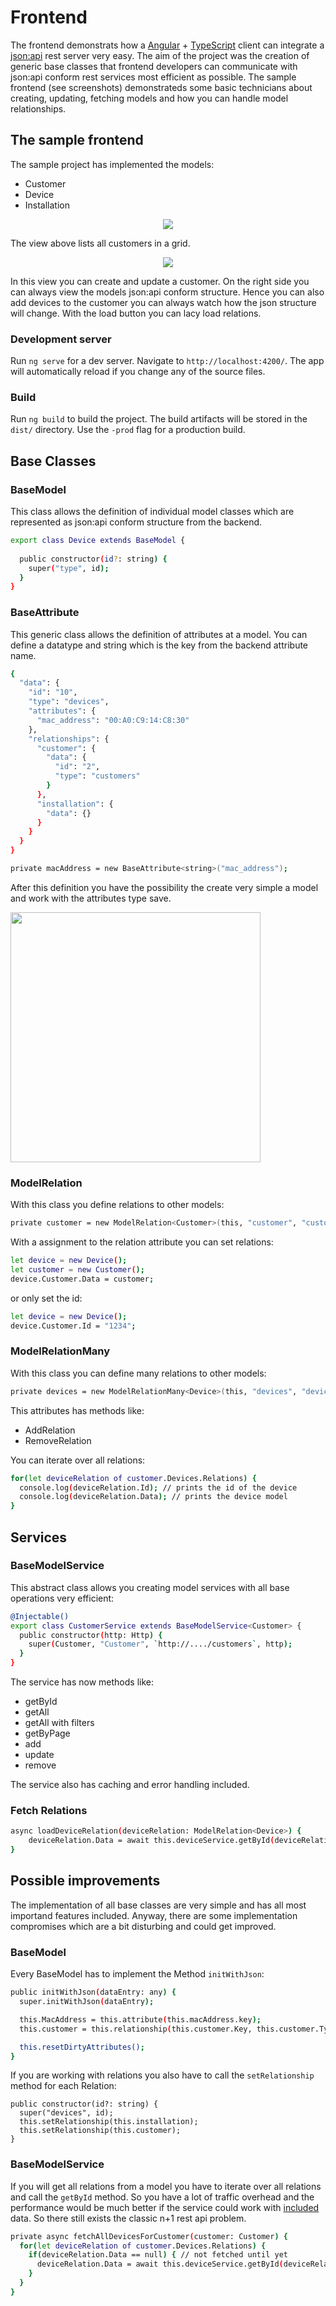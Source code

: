 # Frontend

The frontend demonstrats how a [Angular](https://angular.io/) + [TypeScript](https://www.typescriptlang.org/) client can integrate a [json:api](http://jsonapi.org/) rest server very easy. The aim of the project was the creation of generic base classes that frontend developers can communicate with json:api conform rest services most efficient as possible. The sample frontend (see screenshots) demonstrateds some basic technicians about creating, updating, fetching models and how you can handle model relationships.


## The sample frontend

The sample project has implemented the models:

- Customer
- Device
- Installation

<p align="center">
    <img src="./src/assets/doc/overview.png">
</p>
The view above lists all customers in a grid.

<p align="center">
    <img src="./src/assets/doc/detail2.png">
</p>
In this view you can create and update a customer. On the right side you can always view the models json:api conform structure. Hence you can also add devices to the customer you can always watch how the json structure will change. With the load button you can lacy load relations.


### Development server

Run `ng serve` for a dev server. Navigate to `http://localhost:4200/`. The app will automatically reload if you change any of the source files.

### Build

Run `ng build` to build the project. The build artifacts will be stored in the `dist/` directory. Use the `-prod` flag for a production build.




## Base Classes


### BaseModel

This class allows the definition of individual model classes which are represented as json:api conform structure from the backend.


```bash
export class Device extends BaseModel {
  
  public constructor(id?: string) {
    super("type", id);
  }
}
```

### BaseAttribute

This generic class allows the definition of attributes at a model. You can define a datatype and string which is the key from the backend attribute name.

```bash
{
  "data": {
    "id": "10",
    "type": "devices",
    "attributes": {
      "mac_address": "00:A0:C9:14:C8:30"
    },
    "relationships": {
      "customer": {
        "data": {
          "id": "2",
          "type": "customers"
        }
      },
      "installation": {
        "data": {}
      }
    }
  }
}
```

```bash
private macAddress = new BaseAttribute<string>("mac_address");
```

After this definition you have the possibility the create very simple a model and work with the attributes type save.

<p align="left">
    <img src="./src/assets/doc/attribute.png" width="400px">
</p>



### ModelRelation

With this class you define relations to other models:

```bash
private customer = new ModelRelation<Customer>(this, "customer", "customers");
```

With a assignment to the relation attribute you can set relations:
```bash
let device = new Device();
let customer = new Customer();
device.Customer.Data = customer;
```
or only set the id:
```bash
let device = new Device();
device.Customer.Id = "1234";
```


### ModelRelationMany

With this class you can define many relations to other models:
```bash
private devices = new ModelRelationMany<Device>(this, "devices", "devices");
```
This attributes has methods like:

- AddRelation
- RemoveRelation

You can iterate over all relations:

```bash
for(let deviceRelation of customer.Devices.Relations) {
  console.log(deviceRelation.Id); // prints the id of the device
  console.log(deviceRelation.Data); // prints the device model
}
```



## Services


### BaseModelService

This abstract class allows you creating model services with all base operations very efficient: 

```bash
@Injectable()
export class CustomerService extends BaseModelService<Customer> {
  public constructor(http: Http) {
    super(Customer, "Customer", `http://..../customers`, http);
  }
}
```

The service has now methods like:

- getById
- getAll
- getAll with filters
- getByPage
- add
- update
- remove

The service also has caching and error handling included.


### Fetch Relations

```bash
async loadDeviceRelation(deviceRelation: ModelRelation<Device>) {
	deviceRelation.Data = await this.deviceService.getById(deviceRelation.Id).toPromise();
}
```



## Possible improvements

The implementation of all base classes are very simple and has all most importand features included. Anyway, there are some implementation compromises which are a bit disturbing and could get improved.


### BaseModel

Every BaseModel has to implement the Method `initWithJson`:

```bash
public initWithJson(dataEntry: any) {
  super.initWithJson(dataEntry);

  this.MacAddress = this.attribute(this.macAddress.key);
  this.customer = this.relationship(this.customer.Key, this.customer.Type);

  this.resetDirtyAttributes();
}
```

If you are working with relations you also have to call the `setRelationship` method for each Relation:

```
public constructor(id?: string) {
  super("devices", id);
  this.setRelationship(this.installation);
  this.setRelationship(this.customer);
}
```

### BaseModelService


If you will get all relations from a model you have to iterate over all relations and call the `getById` method. So you have a lot of traffic overhead and the performance would be much better if the service could work with [included](http://jsonapi.org/format/#fetching-relationships) data. So there still exists the classic n+1 rest api problem. 


```bash
private async fetchAllDevicesForCustomer(customer: Customer) {
  for(let deviceRelation of customer.Devices.Relations) {
    if(deviceRelation.Data == null) { // not fetched until yet
      deviceRelation.Data = await this.deviceService.getById(deviceRelation.Id).toPromise();
    }
  }
}
```


